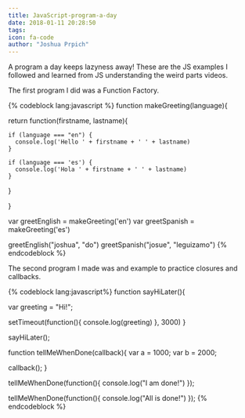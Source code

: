 ```yaml
---
title: JavaScript-program-a-day
date: 2018-01-11 20:28:50
tags:
icon: fa-code
author: "Joshua Prpich"
---
```


A program a day keeps lazyness away! These are the JS examples I followed and learned from JS understanding the weird parts videos.

The first program I did was a Function Factory. 

{% codeblock lang:javascript %}
function makeGreeting(language){

  return function(firstname, lastname){


    if (language === "en") {
      console.log('Hello ' + firstname + ' ' + lastname)
    }

    if (language === 'es') {
      console.log('Hola ' + firstname + ' ' + lastname)
    }
  }

}

var greetEnglish = makeGreeting('en')
var greetSpanish = makeGreeting('es')

greetEnglish("joshua", "do")
greetSpanish("josue", "leguizamo")
{% endcodeblock %}

The second program I made was and example to practice closures and callbacks.


{% codeblock lang:javascript%}
function sayHiLater(){

  var greeting = "Hi!";

  setTimeout(function(){
    console.log(greeting)
  }, 3000)
}


sayHiLater();


function tellMeWhenDone(callback){
  var a = 1000; 
  var b = 2000;

  callback();
}


tellMeWhenDone(function(){
  console.log("I am done!")
});


tellMeWhenDone(function(){
  console.log("All is done!")
});
{% endcodeblock %}

